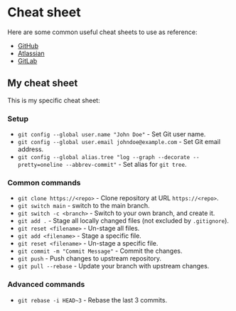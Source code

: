 # Cheat sheet

Here are some common useful cheat sheets to use as reference:
- [GitHub](https://education.github.com/git-cheat-sheet-education.pdf)
- [Atlassian](https://www.atlassian.com/git/tutorials/atlassian-git-cheatsheet)
- [GitLab](https://about.gitlab.com/images/press/git-cheat-sheet.pdf)

## My cheat sheet

This is my specific cheat sheet:

### Setup

- `git config --global user.name "John Doe"` - Set Git user name.
- `git config --global user.email johndoe@example.com` - Set Git email address.
- `git config --global alias.tree "log --graph --decorate --pretty=oneline --abbrev-commit"` - Set alias for `git tree`.

### Common commands

- `git clone https://<repo>` - Clone repository at URL `https://<repo>`.
- `git switch main` - switch to the main branch.
- `git switch -c <branch>` - Switch to your own branch, and create it.
- `git add .` - Stage all locally changed files (not excluded by `.gitignore`).
- `git reset <filename>` - Un-stage all files.
- `git add <filename>` - Stage a specific file.
- `git reset <filename>` - Un-stage a specific file.
- `git commit -m "Commit Message"` - Commit the changes.
- `git push` - Push changes to upstream repository.
- `git pull --rebase` - Update your branch with upstream changes.

### Advanced commands

- `git rebase -i HEAD~3` - Rebase the last 3 commits.
